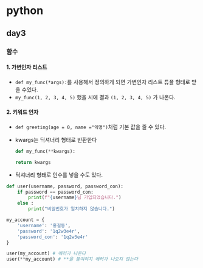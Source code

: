 # python

## day3

### 함수

#### 1. 가변인자 리스트 

- `def my_func(*args):`를 사용해서 정의하게 되면 가변인자 리스트 튜플 형태로 받을 수있다.
- `my_func(1, 2, 3, 4, 5)` 했을 시에 결과 `(1, 2, 3, 4, 5)` 가 나온다.

#### 2. 키워드 인자 

- `def greeting(age = 0, name ="익명")`처럼 기본 값을 줄 수 있다.

- kwargs는  딕셔너리 형태로 반환한다

  ```python
  def my_func(**kwargs):
  
  return kwargs
  ```

- 딕셔너리 형태로 인수를 넣을 수도 있다.

```python
def user(username, password, password_con):
    if password == password_con:
        print(f"{username}님 가입되었습니다.")
    else :
        print("비밀번호가 일치하지 않습니다.")

my_account = {
    'username': '홍길동',
    'password': '1q2w3e4r',
    'password_con': '1q2w3e4r'
}

user(my_account) # 에러가 나온다 
user(**my_account) # **을 붙여야지 에러가 나오지 않는다
```
